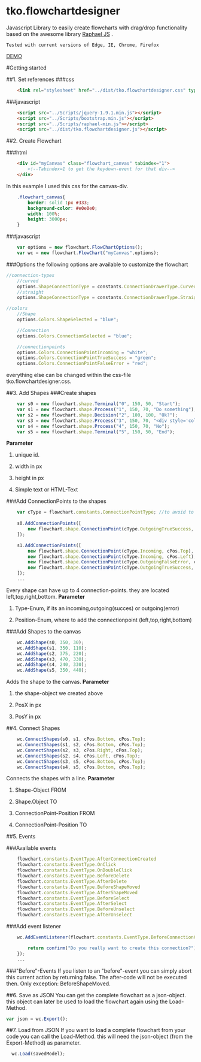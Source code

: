 
# tko.flowchartdesigner
Javascript Library to easily create flowcharts with drag/drop functionality based on the awesome library
<a href="http://dmitrybaranovskiy.github.io/raphael/">Raphael JS</a> .


```
Tested with current versions of Edge, IE, Chrome, Firefox
```
<a href="https://tobiaskoller.github.io/tko.flowchartdesigner">DEMO</a>

#Getting started

##1. Set references
###css
```html
    <link rel="stylesheet" href="../dist/tko.flowchartdesigner.css" type="text/css" />
```

###javascript
```html
    <script src="../Scripts/jquery-1.9.1.min.js"></script>
    <script src="../Scripts/bootstrap.min.js"></script>
    <script src="../Scripts/raphael-min.js"></script>
    <script src="../dist/tko.flowchartdesigner.js"></script>
```
##2. Create Flowchart

###html
```html
    <div id="myCanvas" class="flowchart_canvas" tabindex="1">
        <!--Tabindex=1 to get the keydown-event for that div-->
    </div>
```
In this example I used this css for the canvas-div.
```css
    .flowchart_canvas{
        border: solid 1px #333;
        background-color: #e0e0e0;
        width: 100%;
        height: 3000px;
    }
```
###javascript
```javascript
    var options = new flowchart.FlowChartOptions();
    var wc = new flowchart.FlowChart("myCanvas",options);
```
###Options
the following options are available to customize the flowchart

```javascript
//connection-types
    //curved
    options.ShapeConnectionType = constants.ConnectionDrawerType.Curved;
    //straight
    options.ShapeConnectionType = constants.ConnectionDrawerType.Straight;

//colors
    //Shape
    options.Colors.ShapeSelected = "blue";

    //Connection
    options.Colors.ConnectionSelected = "blue";

    //connectionpoints
    options.Colors.ConnectionPointIncoming = "white";
    options.Colors.ConnectionPointTrueSuccess = "green";
    options.Colors.ConnectionPointFalseError = "red";
```
everything else can be changed within the css-file tko.flowchartdesigner.css.

##3. Add Shapes
###Create shapes
```javascript
    var s0 = new flowchart.shape.Terminal("0", 150, 50, "Start");
    var s1 = new flowchart.shape.Process("1", 150, 70, "Do something");
    var s2 = new flowchart.shape.Decision("2", 100, 100, "Ok?");
    var s3 = new flowchart.shape.Process("3", 150, 70, "<div style='color:green'>Yes</div>");
    var s4 = new flowchart.shape.Process("4", 150, 70, "No");
    var s5 = new flowchart.shape.Terminal("5", 150, 50, "End");
```
**Parameter**

1. unique id.

2. width in px

3. height in px

4. Simple text or HTML-Text

###Add ConnectionPoints to the shapes
```javascript
    var cType = flowchart.constants.ConnectionPointType; //to avoid to much typing ;-)
    
    s0.AddConnectionPoints([
        new flowchart.shape.ConnectionPoint(cType.OutgoingTrueSuccess, cPos.Bottom)
    ]);

    s1.AddConnectionPoints([
        new flowchart.shape.ConnectionPoint(cType.Incoming, cPos.Top),
        new flowchart.shape.ConnectionPoint(cType.Incoming, cPos.Left),
        new flowchart.shape.ConnectionPoint(cType.OutgoingFalseError, cPos.Right),
        new flowchart.shape.ConnectionPoint(cType.OutgoingTrueSuccess, cPos.Bottom)
    ]);
    ...
```
Every shape can have up to 4 connection-points. they are located left,top,right,bottom.
**Parameter**

1. Type-Enum, if its an incoming,outgoing(succes) or outgoing(error)

2. Position-Enum, where to add the connectionpoint (left,top,right,bottom)

###Add Shapes to the canvas
```javascript
    wc.AddShape(s0, 350, 30);
    wc.AddShape(s1, 350, 110);
    wc.AddShape(s2, 375, 220);
    wc.AddShape(s3, 470, 330);
    wc.AddShape(s4, 240, 330);
    wc.AddShape(s5, 350, 440);
```
Adds the shape to the canvas.
**Parameter**

1. the shape-object we created above

2. PosX in px

3. PosY in px

##4. Connect Shapes
```javascript
    wc.ConnectShapes(s0, s1, cPos.Bottom, cPos.Top);
    wc.ConnectShapes(s1, s2, cPos.Bottom, cPos.Top);
    wc.ConnectShapes(s2, s3, cPos.Right, cPos.Top);
    wc.ConnectShapes(s2, s4, cPos.Left, cPos.Top);
    wc.ConnectShapes(s3, s5, cPos.Bottom, cPos.Top);
    wc.ConnectShapes(s4, s5, cPos.Bottom, cPos.Top);
```
Connects the shapes with a line.
**Parameter**

1. Shape-Object FROM

2. Shape.Object TO

3. ConnectionPoint-Position FROM

4. ConnectionPoint-Position TO

##5. Events

###Available events
```javascript
    flowchart.constants.EventType.AfterConnectionCreated
    flowchart.constants.EventType.OnClick
    flowchart.constants.EventType.OnDoubleClick
    flowchart.constants.EventType.BeforeDelete
    flowchart.constants.EventType.AfterDelete
    flowchart.constants.EventType.BeforeShapeMoved
    flowchart.constants.EventType.AfterShapeMoved
    flowchart.constants.EventType.BeforeSelect
    flowchart.constants.EventType.AfterSelect
    flowchart.constants.EventType.BeforeUnselect
    flowchart.constants.EventType.AfterUnselect
```

###Add event listener
```javascript
    wc.AddEventListener(flowchart.constants.EventType.BeforeConnectionCreated, function (event){

        return confirm("Do you really want to create this connection?");
    });
    ...
```
###"Before"-Events
If you listen to an "before"-event you can simply abort this current action by returning false.
The after-code will not be executed then.
Only exception: BeforeShapeMoved.

##6. Save as JSON
You can get the complete flowchart as a json-object. this object can later be used to load the flowchart again using the Load-Method.
```javascript
var json = wc.Export();
```
##7. Load from JSON
If you want to load a complete flowchart from your code you can call the Load-Method.
this will need the json-object (from the Export-Method) as parameter.
```javascript
  wc.Load(savedModel);

```
